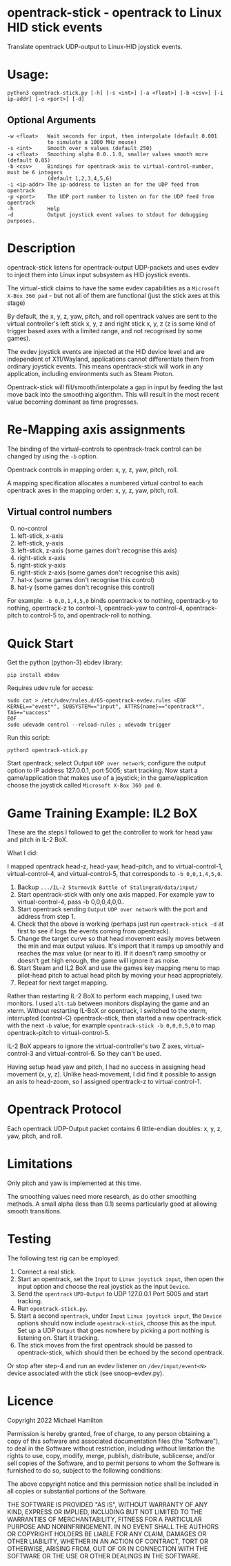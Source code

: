 
opentrack-stick - opentrack to Linux HID stick events
=====================================================

Translate opentrack UDP-output to Linux-HID joystick events.

Usage:
======

    python3 opentrack-stick.py [-h] [-s <int>] [-a <float>] [-b <csv>] [-i ip-addr] [-o <port>] [-d]

Optional Arguments
------------------

    -w <float>   Wait seconds for input, then interpolate (default 0.001
                 to simulate a 1000 MHz mouse)
    -s <int>     Smooth over n values (default 250)
    -a <float>   Smoothing alpha 0.0..1.0, smaller values smooth more (default 0.05)
    -b <csv>     Bindings for opentrack-axis to virtual-control-number, must be 6 integers
                 (default 1,2,3,4,5,6)
    -i <ip-addr> The ip-address to listen on for the UDP feed from opentrack
    -p <port>    The UDP port number to listen on for the UDP feed from opentrack
    -h           Help
    -d           Output joystick event values to stdout for debugging purposes.

Description
===========

opentrack-stick listens for opentrack-output UDP-packets and uses evdev
to inject them into Linux input subsystem as HID joystick events.

The virtual-stick claims to have the same evdev capabilities as a
`Microsoft X-Box 360 pad` - but not all of them are functional (just the
stick axes at this stage)

By default, the x, y, z, yaw, pitch, and roll opentrack values are sent
to the virtual controller's left stick x, y, z and right stick x, y, z
(z is some kind of trigger based axes with a limited range, and
not recognised by some games).

The evdev joystick events are injected at the HID device level and are
independent of X11/Wayland, applications cannot differentiate them
from ordinary joystick events.  This means opentrack-stick will work in
any application, including environments such as Steam Proton.

Opentrack-stick will fill/smooth/interpolate a gap in input by feeding
the last move back into the smoothing algorithm. This will result in
the most recent value becoming dominant as time progresses.

Re-Mapping axis assignments
===========================

The binding of the virtual-controls to opentrack-track control can
be changed by using the `-b` option.

Opentrack controls in mapping order: x, y, z, yaw, pitch, roll.

A mapping specification allocates a numbered virtual control to each
opentrack axes in the mapping order: x, y, z, yaw, pitch, roll.

Virtual control numbers
-----------------------

0. no-control
1. left-stick, x-axis
2. left-stick, y-axis
3. left-stick, z-axis (some games don't recognise this axis)
4. right-stick x-axis
5. right-stick y-axis
6. right-stick z-axis (some games don't recognise this axis)
7. hat-x (some games don't recognise this control)
8. hat-y (some games don't recognise this control)

For example: `-b 0,0,1,4,5,0` binds opentrack-x to nothing,
opentrack-y to nothing, opentrack-z to control-1, opentrack-yaw
to control-4, opentrack-pitch to control-5 to, and opentrack-roll
to nothing.

Quick Start
===========

Get the python (python-3) ebdev library:

    pip install ebdev

Requires udev rule for access:

    sudo cat > /etc/udev/rules.d/65-opentrack-evdev.rules <EOF
    KERNEL=="event*", SUBSYSTEM=="input", ATTRS{name}=="opentrack*",  TAG+="uaccess"
    EOF
    sudo udevadm control --reload-rules ; udevadm trigger

Run this script:

    python3 opentrack-stick.py

Start opentrack; select Output `UDP over network`; configure the
output option to IP address 127.0.0.1, port 5005; start tracking.
Now start a game/application that makes use of a joystick;
in the game/application choose the joystick called `Microsoft X-Box 360 pad 0`.


Game Training Example: IL2 BoX
==============================

These are the steps I followed to get the controller to work for
head yaw and pitch in IL-2 BoX.

What I did:

I mapped opentrack head-z, head-yaw, head-pitch, and  to
virtual-control-1, virtual-control-4, and virtual-control-5,
that corresponds to `-b 0,0,1,4,5,0`.

1. Backup `.../IL-2 Sturmovik Battle of Stalingrad/data/input/`
2. Start opentrack-stick with only one axis mapped. For example
   yaw to  virtual-control-4, pass -b 0,0,0,4,0,0..
3. Start opentrack sending `Output` `UDP over network`
   with the port and address from step 1.
4. Check that the above is working (perhaps just run
   ``opentrack-stick -d`` at first to see if logs the events
   coming from opentrack).
6. Change the target curve so that head movement easily
   moves between the min and max output values. It's import
   that it ramps up smoothly and reaches the max value (or near
   to it).  If it doesn't ramp smoothy or doesn't get high
   enough, the game will ignore it as noise.
7. Start Steam and IL2 BoX and use the games key mapping
   menu to map pilot-head pitch to actual head pitch by
   moving your head appropriately.
8. Repeat for next target mapping.

Rather than restarting IL-2 BoX to perform each mapping,
I used two monitors. I used `alt-tab` between monitors
displaying the game and an xterm. Without restarting
IL-BoX or opentrack, I switched to the xterm,
interrupted (control-C) opentrack-stick, then started a
new opentrack-stick with the next `-b` value, for
example `opentrack-stick -b 0,0,0,5,0` to map opentrack-pitch
to virtual-control-5.

IL-2 BoX appears to ignore the virtual-controller's two Z axes,
virtual-control-3 and virtual-control-6. So they can't be used.

Having setup head yaw and pitch, I had no success in assigning
head movement (x, y, z).  Unlike head-movement, I did find
it possible to assign an axis to head-zoom, so I assigned
opentrack-z to virtual control-1.


Opentrack Protocol
==================

Each opentrack UDP-Output packet contains 6 little-endian
doubles: x, y, z, yaw, pitch, and roll.

Limitations
===========

Only pitch and yaw is implemented at this time.

The smoothing values need more research, as do other smoothing
methods.  A small alpha (less than 0.1) seems particularly good
at allowing smooth transitions.

Testing
=======

The following test rig can be employed:

1. Connect a real stick.
2. Start an opentrack, set the `Input` to `Linux joystick input`, then
   open the input option and choose the real joystick as the
   input `Device`.
3. Send the `opentrack` `UPD-Output` to UDP 127.0.0.1 Port 5005
   and start tracking.
4. Run `opentrack-stick.py`.
5. Start a second `opentrack`, under `Input` `Linux joystick input`, the
   `Device` options should now include `opentrack-stick`, choose this
   as the input.  Set up a UDP `Output` that goes nowhere by picking a port
   nothing is listening on.  Start it tracking.
6. The stick moves from the first opentrack should be passed to
   opentrack-stick, which should then be echoed by the second
   opentrack.

Or stop after step-4 and run an evdev listener on `/dev/input/event<N>`
device associated with the stick (see snoop-evdev.py).

Licence
=======

Copyright 2022 Michael Hamilton

Permission is hereby granted, free of charge, to any person obtaining a
copy of this software and associated documentation files (the "Software"),
to deal in the Software without restriction, including without limitation
the rights to use, copy, modify, merge, publish, distribute, sublicense,
and/or sell copies of the Software, and to permit persons to whom the
Software is furnished to do so, subject to the following conditions:

The above copyright notice and this permission notice shall be included
in all copies or substantial portions of the Software.

THE SOFTWARE IS PROVIDED "AS IS", WITHOUT WARRANTY OF ANY KIND, EXPRESS OR
IMPLIED, INCLUDING BUT NOT LIMITED TO THE WARRANTIES OF MERCHANTABILITY,
FITNESS FOR A PARTICULAR PURPOSE AND NONINFRINGEMENT. IN NO EVENT SHALL
THE AUTHORS OR COPYRIGHT HOLDERS BE LIABLE FOR ANY CLAIM, DAMAGES OR OTHER
LIABILITY, WHETHER IN AN ACTION OF CONTRACT, TORT OR OTHERWISE, ARISING FROM,
OUT OF OR IN CONNECTION WITH THE SOFTWARE OR THE USE OR OTHER DEALINGS IN THE
SOFTWARE.
